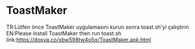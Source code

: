 # ToastMaker
TR:Lütfen önce ToastMaker uygulamasını kurun sonra toast.sh'yi çalıştırın 
EN:Please install ToastMaker then run toast.sh
link:https://dosya.co/xbw598tw4o5q/ToastMaker.apk.html

